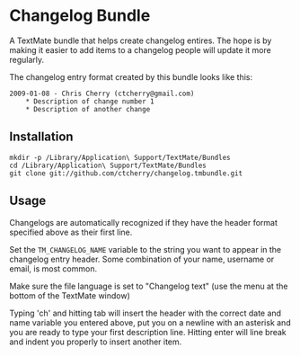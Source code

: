 Changelog Bundle
================

A TextMate bundle that helps create changelog entires. The hope is by making it easier to add items to a changelog people will update it more regularly.

The changelog entry format created by this bundle looks like this:

    2009-01-08 - Chris Cherry (ctcherry@gmail.com)
    	* Description of change number 1
    	* Description of another change

Installation
------------

    mkdir -p /Library/Application\ Support/TextMate/Bundles
    cd /Library/Application\ Support/TextMate/Bundles
    git clone git://github.com/ctcherry/changelog.tmbundle.git

Usage
-----

Changelogs are automatically recognized if they have the header format specified above as their first line.

Set the `TM_CHANGELOG_NAME` variable to the string you want to appear in the changelog entry header. Some combination of your name, username or email, is most common.

Make sure the file language is set to "Changelog text" (use the menu at the bottom of the TextMate window)

Typing 'ch' and hitting tab will insert the header with the correct date and name variable you entered above, put you on a newline with an asterisk and you are ready to type your first description line. Hitting enter will line break and indent you properly to insert another item.